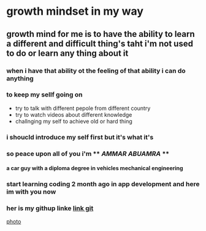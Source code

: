 # growth mindset in my way

## growth mind for me is to have the ability to learn a different and difficult thing's taht i'm not used to do or learn any thing about it 
### when i have that ability ot the feeling of  that ability i can do anything
### to keep my sellf going on 
- try to talk with different pepole from different country
- try to watch videos about different knowledge
- challnging my self to achieve old or hard thing 



### i shoucld  introduce my self first but it's what it's
### so peace upon all of you i'm ** *AMMAR ABUAMRA* ** 
#### a car guy with a diploma degree in vehicles mechanical engineering
### start learning coding 2 month ago in app development and here im with you now
### her is my githup linke [link git]( https://ammar-abuamra.github.io/reading-notes/)


[photo](https://engineersnetwork.org/wp-content/uploads/2019/02/Work-for-graduates-in-mechanical-engineering.jpg)
